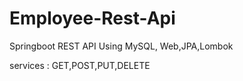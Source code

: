 # Employee-Rest-Api

Springboot REST API
Using MySQL, Web,JPA,Lombok

services : GET,POST,PUT,DELETE
